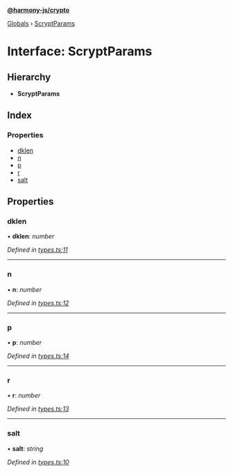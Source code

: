 **[@harmony-js/crypto](../README.md)**

[Globals](../README.md) › [ScryptParams](scryptparams.md)

# Interface: ScryptParams

## Hierarchy

* **ScryptParams**

## Index

### Properties

* [dklen](scryptparams.md#dklen)
* [n](scryptparams.md#n)
* [p](scryptparams.md#p)
* [r](scryptparams.md#r)
* [salt](scryptparams.md#salt)

## Properties

###  dklen

• **dklen**: *number*

*Defined in [types.ts:11](https://github.com/FireStack-Lab/Harmony-sdk-core/blob/d840c02/packages/harmony-crypto/src/types.ts#L11)*

___

###  n

• **n**: *number*

*Defined in [types.ts:12](https://github.com/FireStack-Lab/Harmony-sdk-core/blob/d840c02/packages/harmony-crypto/src/types.ts#L12)*

___

###  p

• **p**: *number*

*Defined in [types.ts:14](https://github.com/FireStack-Lab/Harmony-sdk-core/blob/d840c02/packages/harmony-crypto/src/types.ts#L14)*

___

###  r

• **r**: *number*

*Defined in [types.ts:13](https://github.com/FireStack-Lab/Harmony-sdk-core/blob/d840c02/packages/harmony-crypto/src/types.ts#L13)*

___

###  salt

• **salt**: *string*

*Defined in [types.ts:10](https://github.com/FireStack-Lab/Harmony-sdk-core/blob/d840c02/packages/harmony-crypto/src/types.ts#L10)*